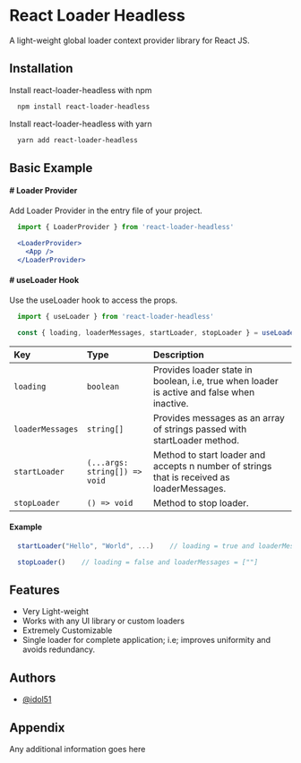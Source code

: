 
# React Loader Headless

A light-weight global loader context provider library for React JS.


## Installation

Install react-loader-headless with npm

```bash
  npm install react-loader-headless
```

Install react-loader-headless with yarn

```bash
  yarn add react-loader-headless
```
    
## Basic Example

#### # Loader Provider

Add Loader Provider in the entry file of your project.

```jsx
  import { LoaderProvider } from 'react-loader-headless'

  <LoaderProvider>
    <App />
  </LoaderProvider>
```

#### # useLoader Hook

Use the useLoader hook to access the props.

```jsx
  import { useLoader } from 'react-loader-headless'

  const { loading, loaderMessages, startLoader, stopLoader } = useLoader();
```


| Key | Type     | Description                       |
| :-------- | :------- | :-------------------------------- |
| `loading`      | `boolean` | Provides loader state in boolean, i.e, true when loader is active and false when inactive. |
| `loaderMessages`      | `string[]` | Provides messages as an array of strings passed with startLoader method. |
| `startLoader`      | `(...args: string[]) => void` | Method to start loader and accepts n number of strings that is received as loaderMessages. |
| `stopLoader`      | `() => void` | Method to stop loader. |

#### Example

```jsx
  startLoader("Hello", "World", ...)    // loading = true and loaderMessages = ["Hello", "World", ...]

  stopLoader()    // loading = false and loaderMessages = [""]
```



## Features

- Very Light-weight
- Works with any UI library or custom loaders
- Extremely Customizable
- Single loader for complete application; i.e; improves uniformity and avoids redundancy.


## Authors

- [@idol51](https://www.github.com/idol51)


## Appendix

Any additional information goes here
